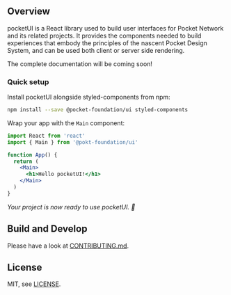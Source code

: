 ## Overview

pocketUI is a React library used to build user interfaces for Pocket Network and its related projects. It provides the components needed to build experiences that embody the principles of the nascent Pocket Design System, and can be used both client or server side rendering.

The complete documentation will be coming soon!

### Quick setup

Install pocketUI alongside styled-components from npm:

```sh
npm install --save @pocket-foundation/ui styled-components
```

Wrap your app with the `Main` component:

```jsx
import React from 'react'
import { Main } from '@pokt-foundation/ui'

function App() {
  return (
    <Main>
      <h1>Hello pocketUI!</h1>
    </Main>
  )
}
```

_Your project is now ready to use pocketUI. 💫_

## Build and Develop

Please have a look at [CONTRIBUTING.md](CONTRIBUTING.md).

## License

MIT, see [LICENSE](LICENSE).
